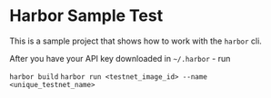 # Harbor Sample Test

This is a sample project that shows how to work with the `harbor` cli.

After you have your API key downloaded in `~/.harbor` - run

`harbor build`
`harbor run <testnet_image_id> --name <unique_testnet_name>`
